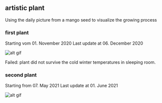 ## artistic plant

Using the daily picture from a mango seed to visualize the growing process

### first plant
Starting vom 01. November 2020
Last update at 06. December 2020

![alt gif](https://pi-shot.s3.eu-central-1.amazonaws.com/color-grow.gif)

Failed: plant did not survive the cold winter temperatures in sleeping room.

### second plant
Starting from 07. May 2021
Last update at 01. June 2021

![alt gif](https://pi-shot.s3.eu-central-1.amazonaws.com/upload/color-grow.gif)
